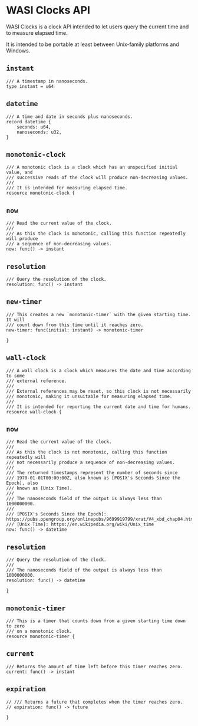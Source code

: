 # WASI Clocks API

WASI Clocks is a clock API intended to let users query the current time and
to measure elapsed time.

It is intended to be portable at least between Unix-family platforms and
Windows.

## `instant`
```wit
/// A timestamp in nanoseconds.
type instant = u64
```

## `datetime`
```wit
/// A time and date in seconds plus nanoseconds.
record datetime {
    seconds: u64,
    nanoseconds: u32,
}
```

## `monotonic-clock`
```wit
/// A monotonic clock is a clock which has an unspecified initial value, and
/// successive reads of the clock will produce non-decreasing values.
///
/// It is intended for measuring elapsed time.
resource monotonic-clock {
```

## `now`
```wit
/// Read the current value of the clock.
///
/// As this the clock is monotonic, calling this function repeatedly will produce
/// a sequence of non-decreasing values.
now: func() -> instant
```

## `resolution`
```wit
/// Query the resolution of the clock.
resolution: func() -> instant
```

## `new-timer`
```wit
/// This creates a new `monotonic-timer` with the given starting time. It will
/// count down from this time until it reaches zero.
new-timer: func(initial: instant) -> monotonic-timer
```

```wit
}
```

## `wall-clock`
```wit
/// A wall clock is a clock which measures the date and time according to some
/// external reference.
///
/// External references may be reset, so this clock is not necessarily
/// monotonic, making it unsuitable for measuring elapsed time.
///
/// It is intended for reporting the current date and time for humans.
resource wall-clock {
```

## `now`
```wit
/// Read the current value of the clock.
///
/// As this the clock is not monotonic, calling this function repeatedly will
/// not necessarily produce a sequence of non-decreasing values.
///
/// The returned timestamps represent the number of seconds since
/// 1970-01-01T00:00:00Z, also known as [POSIX's Seconds Since the Epoch], also
/// known as [Unix Time].
///
/// The nanoseconds field of the output is always less than 1000000000.
///
/// [POSIX's Seconds Since the Epoch]: https://pubs.opengroup.org/onlinepubs/9699919799/xrat/V4_xbd_chap04.html#tag_21_04_16
/// [Unix Time]: https://en.wikipedia.org/wiki/Unix_time
now: func() -> datetime
```

## `resolution`
```wit
/// Query the resolution of the clock.
///
/// The nanoseconds field of the output is always less than 1000000000.
resolution: func() -> datetime
```

```wit
}
```

## `monotonic-timer`
```wit
/// This is a timer that counts down from a given starting time down to zero
/// on a monotonic clock.
resource monotonic-timer {
```

## `current`
```wit
/// Returns the amount of time left before this timer reaches zero.
current: func() -> instant
```

## `expiration`
```wit
// /// Returns a future that completes when the timer reaches zero.
// expiration: func() -> future
```

```wit
}
```
